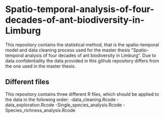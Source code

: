 # Spatio-temporal-analysis-of-four-decades-of-ant-biodiversity-in-Limburg

This repository contains the statistical method, that is the spatio-temporal model and data cleaning process used for the master thesis "Spatio-temporal analysis of four decades of ant biodiversity in Limburg". Due to data confidentiality the data provided in this github repository differs from the one used in the master thesis.

## Different files
This repository contains three different R files, which should be applied to the data in the following order:
-data_cleaning.Rcode
-data_exploration.Rcode
-Single_species_analysis.Rcode
-Species_richness_analysis.Rcode

